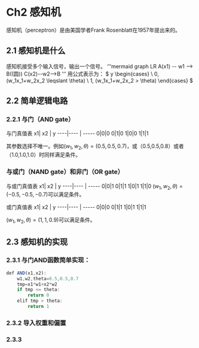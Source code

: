 # Ch2 感知机
感知机（perceptron）是由美国学者Frank Rosenblatt在1957年提出来的。

## 2.1 感知机是什么
感知机接受多个输入信号，输出一个信号。
‘’‘mermaid
graph LR
A(x1) -- w1 --> B((圆))
C(x2)--w2-->B
’‘’
用公式表示为：
$
y
\begin{cases}
\ 0,    (w_1x_1+w_2x_2 \leqslant \theta) \\
 1, (w_1x_1+w_2x_2 > \theta) 
\end{cases}
$


## 2.2 简单逻辑电路
### 2.2.1 与门（AND gate）
与门真值表
x1| x2     | y
----|---- | -----
0|0|0
0|1|0
1|0|0
1|1|1

其参数选择不唯一。例如$(w_1,w_2,\theta)=(0.5,0.5,0.7)$，或（0.5,0.5,0.8）或者（1.0,1.0,1.0）时同样满足条件。
### 与或门（NAND gate）和非门（OR gate）
与或门真值表
x1| x2     | y
----|---- | -----
0|0|1
0|1|1
1|0|1
1|1|0
$(w_1,w_2,\theta)=(-0.5,-0.5,-0.7)$可以满足条件。

或门真值表
x1| x2     | y
----|---- | -----
0|0|0
0|1|1
1|0|1
1|1|1

$(w_1,w_2,\theta)=(1,1,0.9)$可以满足条件。

## 2.3 感知机的实现
### 2.3.1 与门AND函数简单实现：

```javascript
def AND(x1,x2):
	w1,w2,theta=0.5,0.5,0.7
	tmp=x1*w1+x2*w2
	if tmp <= theta:
		return 0
	elif tmp > theta:	
		return 1
```
### 2.3.2 导入权重和偏置

### 2.3.3 
